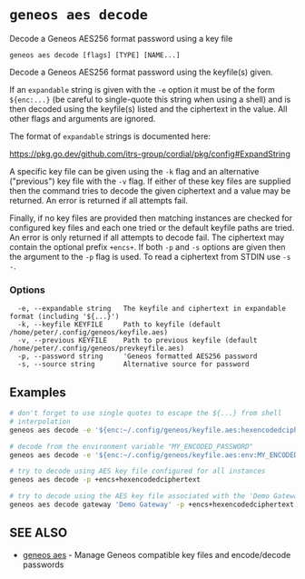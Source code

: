 # `geneos aes decode`

Decode a Geneos AES256 format password using a key file

```text
geneos aes decode [flags] [TYPE] [NAME...]
```

Decode a Geneos AES256 format password using the keyfile(s) given.

If an `expandable` string is given with the `-e` option it must be of
the form `${enc:...}` (be careful to single-quote this string when using
a shell) and is then decoded using the keyfile(s) listed and the
ciphertext in the value. All other flags and arguments are ignored.

The format of `expandable` strings is documented here:

<https://pkg.go.dev/github.com/itrs-group/cordial/pkg/config#ExpandString>

A specific key file can be given using the `-k` flag and an alternative
("previous") key file with the `-v` flag. If either of these key files
are supplied then the command tries to decode the given ciphertext and a
value may be returned. An error is returned if all attempts fail.

Finally, if no key files are provided then matching instances are
checked for configured key files and each one tried or the default
keyfile paths are tried. An error is only returned if all attempts to
decode fail. The ciphertext may contain the optional prefix `+encs+`. If
both `-p` and `-s` options are given then the argument to the `-p` flag
is used. To read a ciphertext from STDIN use `-s -`.

### Options

```text
  -e, --expandable string   The keyfile and ciphertext in expandable format (including '${...}')
  -k, --keyfile KEYFILE     Path to keyfile (default /home/peter/.config/geneos/keyfile.aes)
  -v, --previous KEYFILE    Path to previous keyfile (default /home/peter/.config/geneos/prevkeyfile.aes)
  -p, --password string     'Geneos formatted AES256 password
  -s, --source string       Alternative source for password
```

## Examples

```bash
# don't forget to use single quotes to escape the ${...} from shell
# interpolation
geneos aes decode -e '${enc:~/.config/geneos/keyfile.aes:hexencodedciphertext}'

# decode from the environment variable "MY_ENCODED_PASSWORD"
geneos aes decode -e '${enc:~/.config/geneos/keyfile.aes:env:MY_ENCODED_PASSWORD}'

# try to decode using AES key file configured for all instances
geneos aes decode -p +encs+hexencodedciphertext

# try to decode using the AES key file associated with the 'Demo Gateway' instance
geneos aes decode gateway 'Demo Gateway' -p +encs+hexencodedciphertext

```

## SEE ALSO

* [geneos aes](geneos_aes.md)	 - Manage Geneos compatible key files and encode/decode passwords
